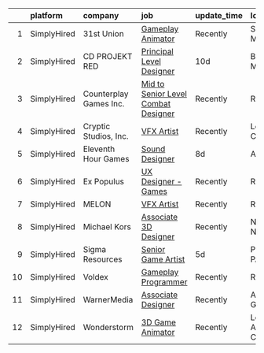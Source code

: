 

|    | platform    | company                | job                                                                                                                                          | update_time   | location        |
|---:|:------------|:-----------------------|:---------------------------------------------------------------------------------------------------------------------------------------------|:--------------|:----------------|
|  1 | SimplyHired | 31st Union             | [Gameplay Animator](https://www.simplyhired.com/job/PvX2dIO4ydJ75bvDw9cYUsYY7t1UK0q3s4WsY8Y726R-CxjsCUAlGA?q=vfx+designer)                   | Recently      | San Mateo, CA   |
|  2 | SimplyHired | CD PROJEKT RED         | [Principal Level Designer](https://www.simplyhired.com/job/MJ2AHy4t1CkOSP37U71o-MQPoF7XqfM154fnw-ItaGLWLgOQadnB2g?q=vfx+designer)            | 10d           | Boston, MA      |
|  3 | SimplyHired | Counterplay Games Inc. | [Mid to Senior Level Combat Designer](https://www.simplyhired.com/job/58XCqYCs9S-J_ODQ5CnDlJsdnVZ3-AqKVp_zcJtA6cHx5NL_prN7pw?q=vfx+designer) | Recently      | Remote          |
|  4 | SimplyHired | Cryptic Studios, Inc.  | [VFX Artist](https://www.simplyhired.com/job/qroaLHSdTHl99y_TMqtKUVR4KJfHQ8KMzznnM8Q3eKnLzD5JLst_wA?q=vfx+designer)                          | Recently      | Los Gatos, CA   |
|  5 | SimplyHired | Eleventh Hour Games    | [Sound Designer](https://www.simplyhired.com/job/m3fXMhDWw3f_NUpsSVugSZRrdJsTe_r_DnHoundeoevw8Rm8xIgvjA?q=vfx+designer)                      | 8d            | Austin, TX      |
|  6 | SimplyHired | Ex Populus             | [UX Designer - Games](https://www.simplyhired.com/job/uV2CGJ_yRPCTrOr8w6-wyR6MnmE7cjxRuTkSXGIV1qv07AkaNDr7nw?q=vfx+designer)                 | Recently      | Remote          |
|  7 | SimplyHired | MELON                  | [VFX Artist](https://www.simplyhired.com/job/ZlE6DoZZAGwjx-hb7jgq6mKOFJ4o2BbCOFV1LhCs82cHd8MZB_5hqw?q=vfx+designer)                          | Recently      | Remote          |
|  8 | SimplyHired | Michael Kors           | [Associate 3D Designer](https://www.simplyhired.com/job/oA5-Lek-2uaRW8S5NCvg1zEbTmPPs4tIDzKgBrrj6sHKbBi7xZyYOA?q=vfx+designer)               | Recently      | New York, NY    |
|  9 | SimplyHired | Sigma Resources        | [Senior Game Artist](https://www.simplyhired.com/job/dTjtz4SbZdH1kU6eW50uqwMvSWKP9-fqjeWPphp6LOfQKu41w3UKkQ?q=vfx+designer)                  | 5d            | Pittsburgh, PA  |
| 10 | SimplyHired | Voldex                 | [Gameplay Programmer](https://www.simplyhired.com/job/fAfitGgLHkvEmf6LeQHX_DykxzRJJBhva6fPrFjCyjyeiJtJtWBeOQ?q=vfx+designer)                 | Recently      | Remote          |
| 11 | SimplyHired | WarnerMedia            | [Associate Designer](https://www.simplyhired.com/job/I-VZGIKodrwflLi8cHoDKjSVP_yoiN0c1nyIGrxFJOqCkH8L9RtQ5w?q=vfx+designer)                  | Recently      | Atlanta, GA     |
| 12 | SimplyHired | Wonderstorm            | [3D Game Animator](https://www.simplyhired.com/job/bkub0L7ta-mVWZDPvRe3xL9N1wqLWx23hF4kp6mwj1nt76WBdbq2AQ?q=vfx+designer)                    | Recently      | Los Angeles, CA |